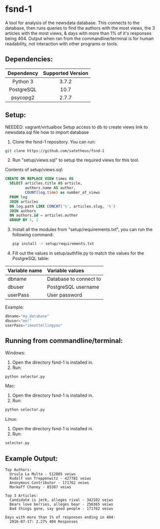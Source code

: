 # fsnd-1
A tool for analysis of the newsdata database. This connects to the database, then runs queries to find the authors with the most views, the 3 articles with the most views, & days with more than 1% of it's responses being 404. Output when ran from the commandline/terminal is for human readability, not interaction with other programs or tools.

## Dependencies:
  | Dependency | Supported Version |
  | :--------: | :---------------: |
  | Python 3   | 3.7.2             |
  | PostgreSQL | 10.7              |
  | psycopg2   | 2.7.7             |


## Setup:
  NEEDED:
    vagrant/virtualbox Setup
    access to db to create views
    link to newsdata.sql file
    how to import database

  1. Clone the fsnd-1 repository. You can run:
  ```bash
  git clone https://github.com/satetheus/fsnd-1
  ```
  2. Run "setup/views.sql" to setup the required views for this tool.

  Contents of setup/views.sql:

```sql
CREATE OR REPLACE VIEW times AS
  SELECT articles.title AS article,
         authors.name AS author,
         COUNT(log.time) as number_of_views
  FROM log
  JOIN articles
  ON log.path LIKE CONCAT('%', articles.slug, '%')
  JOIN authors
  ON authors.id = articles.author
  GROUP BY 1, 2
```

  3. Install all the modules from "setup/requirements.txt", you can run the following command:
       ```bash
       pip install -r setup/requirements.txt
       ```

  4. Fill out the values in setup/authfile.py to match the values for the PostgreSQL table:


  | Variable name | Variable values        |
  | :------------ | :-------------         |
  | dbname        | Database to connect to |
  | dbuser        | PostgreSQL username    |
  | userPass      | User password          |

  Example:
  ```python
  dbname="my_database"
  dbuser="me!"
  userPass="imnottellingyou"
  ```


## Running from commandline/terminal:
Windows:
  1. Open the directory fsnd-1 is installed in.
  2. Run:
   ```bash
   python selector.py
  ```

Mac:
  1. Open the directory fsnd-1 is installed in.
  2. Run:
  ```bash
  python selector.py
  ```

Linux:
  1. Open the directory fsnd-1 is installed in.
  2. Run:
   ```bash
   selector.py
   ```

## Example Output:

```
Top Authors:
  Ursula La Multa - 512805 veiws
  Rudolf von Treppenwitz - 427781 veiws
  Anonymous Contributor - 171762 veiws
  Markoff Chaney - 85387 veiws

Top 3 Articles:
  Candidate is jerk, alleges rival - 342102 veiws
  Bears love berries, alleges bear - 256365 veiws
  Bad things gone, say good people - 171762 veiws

Days with more than 1% of responses ending in 404:
  2016-07-17: 2.27% 404 Responses
```
